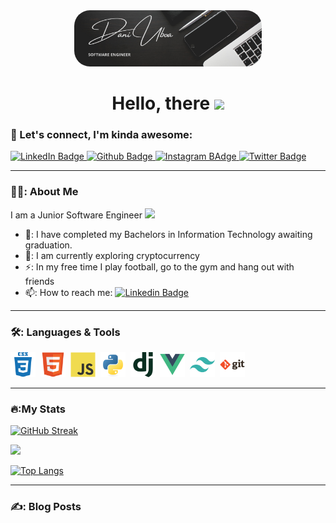 <div id="header" align="center">
  <img
  src="/images/banner.png"
  alt="Alt text"
  title="Optional title"
  style="display: inline-block; margin: 0 auto; max-width: 300px; border-radius: 25px; ">
    
  <h1>
    Hello, there
    <img src="https://media.giphy.com/media/hvRJCLFzcasrR4ia7z/giphy.gif" width="30px"/>
  </h1>
</div>

### 🤝 Let's connect, I'm kinda awesome:

<div id="header">
   <div id="badges">
     <a href="https://www.linkedin.com/in/ukechdanieluboa">
       <img src="https://img.shields.io/badge/LinkedIn-0077B5?style=for-the-badge&logo=linkedin&logoColor=white" alt="LinkedIn Badge"/>
     </a>
     <a href="https://www.github.caom/daniuboa">
       <img src="https://img.shields.io/badge/GitHub-100000?style=for-the-badge&logo=github&logoColor=white" alt="Github Badge"/>
     </a>
     <a href="https://www.instagram.com/daniuboa/">
       <img src="https://img.shields.io/badge/Instagram-E4405F?style=for-the-badge&logo=instagram&logoColor=white" alt="Instagram BAdge"/>
     </a>
     <a href="https://twitter.com/daniuboa">
       <img src="https://img.shields.io/badge/Twitter-1DA1F2?style=for-the-badge&logo=twitter&logoColor=white" alt="Twitter Badge"/>
     </a>
    </div>
   
</div>

---

### 👨‍💻: About Me

I am a Junior Software Engineer <img src="https://media.giphy.com/media/WUlplcMpOCEmTGBtBW/giphy.gif" width="30">

- 🔭: I have completed my Bachelors in Information Technology awaiting graduation.
- 🌱: I am currently exploring cryptocurrency
- ⚡: In my free time I play football, go to the gym and hang out with friends
- 📫: How to reach me: [![Linkedin Badge](https://img.shields.io/badge/-UkechDanielUboa-blue?style=flat&logo=Linkedin&logoColor=white)](linkedin.com/in/ukechdanieluboa)

---

### 🛠️: Languages & Tools

<div>
  <img src="https://github.com/devicons/devicon/blob/master/icons/css3/css3-plain-wordmark.svg"  title="CSS3" alt="CSS" width="40" height="40"/>&nbsp;
  <img src="https://github.com/devicons/devicon/blob/master/icons/html5/html5-original.svg" title="HTML5" alt="HTML" width="40" height="40"/>&nbsp;
  <img src="https://github.com/devicons/devicon/blob/master/icons/javascript/javascript-original.svg" title="JavaScript" alt="JavaScript" width="40" height="40"/>&nbsp;
   <img src="https://github.com/devicons/devicon/blob/master/icons/python/python-original.svg" title="Python" alt="Python" width="40" height="40"/>&nbsp;
  <img src="https://github.com/devicons/devicon/blob/master/icons/django/django-plain.svg" title="Django" alt="Django" width="40" height="40"/>&nbsp;
  <img src="https://github.com/devicons/devicon/blob/master/icons/vuejs/vuejs-original.svg" title="Vuejs" alt="Vuejs" width="40" height="40"/>&nbsp;
  <img src="https://github.com/devicons/devicon/blob/master/icons/tailwindcss/tailwindcss-plain.svg" title="Tailwindcss" alt="Tailwindcss" width="40" height="40"/>&nbsp;
  <img src="https://github.com/devicons/devicon/blob/master/icons/git/git-original-wordmark.svg" title="Git" **alt="Git" width="40" height="40"/>
</div>

---

### 🔥:My Stats

[![GitHub Streak](http://github-readme-streak-stats.herokuapp.com?user=daniuboa&date_format=M%20j%5B%2C%20Y%5D)](https://git.io/streak-stats)

<img height="180em" src="https://github-readme-stats.vercel.app/api?username=daniuboa&show_icons=true&hide_border=false&&count_private=true&include_all_commits=true" />

[![Top Langs](https://github-readme-stats.vercel.app/api/top-langs/?username=daniuboa&layout=compact&theme=vision-friendly-default)](https://github.com/anuraghazra/github-readme-stats)

---

### ✍️: Blog Posts
